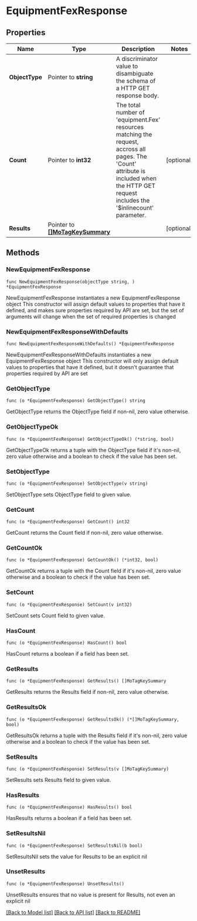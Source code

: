 # EquipmentFexResponse

## Properties

Name | Type | Description | Notes
------------ | ------------- | ------------- | -------------
**ObjectType** | Pointer to **string** | A discriminator value to disambiguate the schema of a HTTP GET response body. | 
**Count** | Pointer to **int32** | The total number of &#39;equipment.Fex&#39; resources matching the request, accross all pages. The &#39;Count&#39; attribute is included when the HTTP GET request includes the &#39;$inlinecount&#39; parameter. | [optional] 
**Results** | Pointer to [**[]MoTagKeySummary**](mo.TagKeySummary.md) |  | [optional] 

## Methods

### NewEquipmentFexResponse

`func NewEquipmentFexResponse(objectType string, ) *EquipmentFexResponse`

NewEquipmentFexResponse instantiates a new EquipmentFexResponse object
This constructor will assign default values to properties that have it defined,
and makes sure properties required by API are set, but the set of arguments
will change when the set of required properties is changed

### NewEquipmentFexResponseWithDefaults

`func NewEquipmentFexResponseWithDefaults() *EquipmentFexResponse`

NewEquipmentFexResponseWithDefaults instantiates a new EquipmentFexResponse object
This constructor will only assign default values to properties that have it defined,
but it doesn't guarantee that properties required by API are set

### GetObjectType

`func (o *EquipmentFexResponse) GetObjectType() string`

GetObjectType returns the ObjectType field if non-nil, zero value otherwise.

### GetObjectTypeOk

`func (o *EquipmentFexResponse) GetObjectTypeOk() (*string, bool)`

GetObjectTypeOk returns a tuple with the ObjectType field if it's non-nil, zero value otherwise
and a boolean to check if the value has been set.

### SetObjectType

`func (o *EquipmentFexResponse) SetObjectType(v string)`

SetObjectType sets ObjectType field to given value.


### GetCount

`func (o *EquipmentFexResponse) GetCount() int32`

GetCount returns the Count field if non-nil, zero value otherwise.

### GetCountOk

`func (o *EquipmentFexResponse) GetCountOk() (*int32, bool)`

GetCountOk returns a tuple with the Count field if it's non-nil, zero value otherwise
and a boolean to check if the value has been set.

### SetCount

`func (o *EquipmentFexResponse) SetCount(v int32)`

SetCount sets Count field to given value.

### HasCount

`func (o *EquipmentFexResponse) HasCount() bool`

HasCount returns a boolean if a field has been set.

### GetResults

`func (o *EquipmentFexResponse) GetResults() []MoTagKeySummary`

GetResults returns the Results field if non-nil, zero value otherwise.

### GetResultsOk

`func (o *EquipmentFexResponse) GetResultsOk() (*[]MoTagKeySummary, bool)`

GetResultsOk returns a tuple with the Results field if it's non-nil, zero value otherwise
and a boolean to check if the value has been set.

### SetResults

`func (o *EquipmentFexResponse) SetResults(v []MoTagKeySummary)`

SetResults sets Results field to given value.

### HasResults

`func (o *EquipmentFexResponse) HasResults() bool`

HasResults returns a boolean if a field has been set.

### SetResultsNil

`func (o *EquipmentFexResponse) SetResultsNil(b bool)`

 SetResultsNil sets the value for Results to be an explicit nil

### UnsetResults
`func (o *EquipmentFexResponse) UnsetResults()`

UnsetResults ensures that no value is present for Results, not even an explicit nil

[[Back to Model list]](../README.md#documentation-for-models) [[Back to API list]](../README.md#documentation-for-api-endpoints) [[Back to README]](../README.md)


